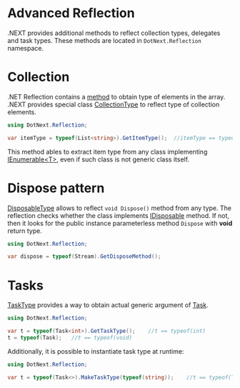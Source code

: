 Advanced Reflection
====
.NEXT provides additional methods to reflect collection types, delegates and task types. These methods are located in `DotNext.Reflection` namespace.

# Collection
.NET Reflection contains a [method](https://docs.microsoft.com/en-us/dotnet/api/system.type.getelementtype) to obtain type of elements in the array. .NEXT provides special class [CollectionType](xref:DotNext.Reflection.CollectionType) to reflect type of collection elements.
```csharp
using DotNext.Reflection;

var itemType = typeof(List<string>).GetItemType();  //itemType == typeof(string)
```

This method ables to extract item type from any class implementing [IEnumerable&lt;T&gt;](https://docs.microsoft.com/en-us/dotnet/api/system.collections.generic.ienumerable-1), even if such class is not generic class itself.

# Dispose pattern
[DisposableType](xref:DotNext.Reflection.DisposableType) allows to reflect `void Dispose()` method from any type. The reflection checks whether the class implements [IDisposable](https://docs.microsoft.com/en-us/dotnet/api/system.idisposable) method. If not, then it looks for the public instance parameterless method `Dispose` with **void** return type.

```csharp
using DotNext.Reflection;

var dispose = typeof(Stream).GetDisposeMethod();
```

# Tasks
[TaskType](xref:DotNext.Reflection.TaskType) provides a way to obtain actual generic argument of [Task](https://docs.microsoft.com/en-us/dotnet/api/system.threading.tasks.task-1). 
```csharp
using DotNext.Reflection;

var t = typeof(Task<int>).GetTaskType();    //t == typeof(int)
t = typeof(Task);   //t == typeof(void)
```

Additionally, it is possible to instantiate task type at runtime:
```csharp
using DotNext.Reflection;

var t = typeof(Task<>).MakeTaskType(typeof(string));    //t == typeof(Task<string>)
```